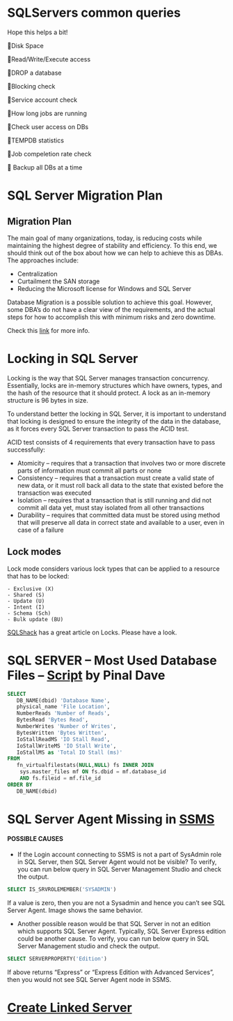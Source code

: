 # SQLServers common queries
Hope this helps a bit!

:maple_leaf:Disk Space

:grapes:Read/Write/Execute access

:watermelon:DROP a database

:pineapple:Blocking check

:apple:Service account check

:lemon:How long jobs are running

:tomato:Check user access on DBs

:mango:TEMPDB statistics

:pear:Job compeletion rate check

🌺 Backup all DBs at a time




# SQL Server Migration Plan
## Migration Plan
The main goal of many organizations, today, is reducing costs while maintaining the highest degree of stability and efficiency. To this end, we should think out of the box about how we can help to achieve this as DBAs. The approaches include:

   - Centralization
   - Curtailment the SAN storage
   - Reducing the Microsoft license for Windows and SQL Server

Database Migration is a possible solution to achieve this goal. However, some DBA’s do not have a clear view of the requirements, and the actual steps for how to accomplish this with minimum risks and zero downtime. 

Check this [link](https://www.sqlshack.com/sql-server-database-migration-best-practices-low-risk-downtime/) for more info.

#  Locking in SQL Server
Locking is the way that SQL Server manages transaction concurrency. Essentially, locks are in-memory structures which have owners, types, and the hash of the resource that it should protect. A lock as an in-memory structure is 96 bytes in size. 

To understand better the locking in SQL Server, it is important to understand that locking is designed to ensure the integrity of the data in the database, as it forces every SQL Server transaction to pass the ACID test. 

ACID test consists of 4 requirements that every transaction have to pass successfully: 

   - Atomicity – requires that a transaction that involves two or more discrete parts of information must commit all parts or none
   - Consistency – requires that a transaction must create a valid state of new data, or it must roll back all data to the state that existed before the transaction was executed
   - Isolation – requires that a transaction that is still running and did not commit all data yet, must stay isolated from all other transactions
   - Durability – requires that committed data must be stored using method that will preserve all data in correct state and available to a user, even in case of a failure

## Lock modes
Lock mode considers various lock types that can be applied to a resource that has to be locked:
 
    - Exclusive (X)
    - Shared (S)
    - Update (U)
    - Intent (I)
    - Schema (Sch)
    - Bulk update (BU)
    
[SQLShack](https://www.sqlshack.com/locking-sql-server/) has a great article on Locks. Please have a look.

# SQL SERVER – Most Used Database Files – [Script](https://blog.sqlauthority.com/2022/01/04/sql-server-most-used-database-files-script/) by Pinal Dave
```SQL
SELECT
   DB_NAME(dbid) 'Database Name',
   physical_name 'File Location',
   NumberReads 'Number of Reads',
   BytesRead 'Bytes Read',
   NumberWrites 'Number of Writes',
   BytesWritten 'Bytes Written',   
   IoStallReadMS 'IO Stall Read',
   IoStallWriteMS 'IO Stall Write',
   IoStallMS as 'Total IO Stall (ms)'
FROM
   fn_virtualfilestats(NULL,NULL) fs INNER JOIN
    sys.master_files mf ON fs.dbid = mf.database_id 
    AND fs.fileid = mf.file_id
ORDER BY
   DB_NAME(dbid)
```

# SQL Server Agent Missing in [SSMS](https://blog.sqlauthority.com/2018/11/29/sql-server-sql-server-agent-missing-in-sql-server-management-studio-ssms/)
#### POSSIBLE CAUSES
- If the Login account connecting to SSMS is not a part of SysAdmin role in SQL Server, then SQL Server Agent would not be visible? To verify, you can run below query in SQL Server Management Studio and check the output.
```SQL	
SELECT IS_SRVROLEMEMBER('SYSADMIN')
```
If a value is zero, then you are not a Sysadmin and hence you can’t see SQL Server Agent. Image shows the same behavior.
- Another possible reason would be that SQL Server in not an edition which supports SQL Server Agent. Typically, SQL Server Express edition could be another cause. To verify, you can run below query in SQL Server Management studio and check the output.
```SQL
SELECT SERVERPROPERTY('Edition')
```
If above returns “Express” or “Express Edition with Advanced Services”, then you would not see SQL Server Agent node in SSMS.

# [Create Linked Server](https://docs.microsoft.com/en-us/sql/relational-databases/linked-servers/create-linked-servers-sql-server-database-engine?view=sql-server-ver16)
